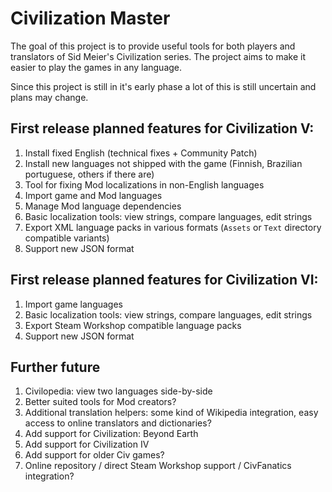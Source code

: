 # Civilization Master

The goal of this project is to provide useful tools for both players and translators of Sid Meier's Civilization series. The project aims to make it easier to play the games in any language.

Since this project is still in it's early phase a lot of this is still uncertain and plans may change.


## First release planned features for Civilization V:

1. Install fixed English (technical fixes + Community Patch)
2. Install new languages not shipped with the game (Finnish, Brazilian portuguese, others if there are)
3. Tool for fixing Mod localizations in non-English languages
4. Import game and Mod languages
5. Manage Mod language dependencies
6. Basic localization tools: view strings, compare languages, edit strings
7. Export XML language packs in various formats (`Assets` or `Text` directory compatible variants)
8. Support new JSON format

## First release planned features for Civilization VI:

1. Import game languages
2. Basic localization tools: view strings, compare languages, edit strings
3. Export Steam Workshop compatible language packs
4. Support new JSON format

## Further future

1. Civilopedia: view two languages side-by-side
2. Better suited tools for Mod creators?
3. Additional translation helpers: some kind of Wikipedia integration, easy access to online translators and dictionaries?
4. Add support for Civilization: Beyond Earth
5. Add support for Civilization IV
6. Add support for older Civ games?
7. Online repository / direct Steam Workshop support / CivFanatics integration?

